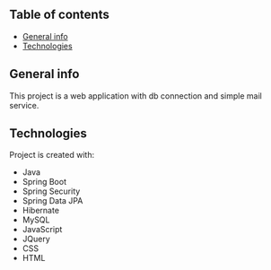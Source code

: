 ## Table of contents
* [General info](#general-info)
* [Technologies](#technologies)

## General info
This project is a web application with db connection and simple mail service.
	
## Technologies
Project is created with:
* Java
* Spring Boot
* Spring Security
* Spring Data JPA
* Hibernate
* MySQL
* JavaScript
* JQuery
* CSS
* HTML
